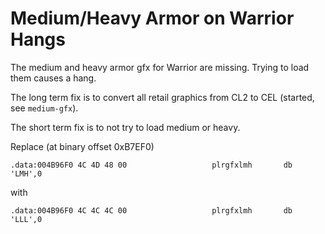 Medium/Heavy Armor on Warrior Hangs
===============================================================================

The medium and heavy armor gfx for Warrior are missing. Trying to load them causes a hang.

The long term fix is to convert all retail graphics from CL2 to CEL (started, see `medium-gfx`).

The short term fix is to not try to load medium or heavy.

Replace (at binary offset 0xB7EF0)

```
.data:004B96F0 4C 4D 48 00                   plrgfxlmh       db 'LMH',0
```

with

```
.data:004B96F0 4C 4C 4C 00                   plrgfxlmh       db 'LLL',0
```
